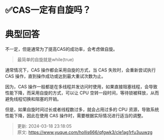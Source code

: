 # ✅CAS一定有自旋吗？

# 典型回答


不一定，但是通常为了提高CAS的成功率，会考虑做自旋。



> 最简单的自旋就是while(true)
>



通常情况下，CAS 操作都会采用自旋的方式，当 CAS 失败时，会重新尝试执行 CAS 操作，直到操作成功或达到最大重试次数为止。



因为，CAS 操作一般都是在多线程并发访问时使用，如果直接阻塞线程，会导致性能下降，而采用自旋的方式，可以让 CPU 空转一段时间，等待锁被释放，从而避免线程切换和阻塞的开销。



但是，如果自旋时间过长或者线程数过多，就会占用过多的 CPU 资源，导致系统性能下降，因此在使用 CAS 操作时，需要根据实际情况进行适当的调整。



> 更新: 2024-03-18 23:18:05  
> 原文: <https://www.yuque.com/hollis666/qfgwk3/cle1ag1rfu3uuwzg>